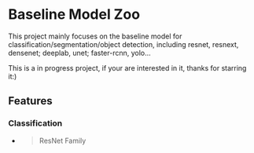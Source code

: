 # Baseline Model Zoo 


This project mainly focuses on the baseline model for classification/segmentation/object detection, including resnet, resnext, densenet; deeplab, unet; faster-rcnn, yolo...

This is a in progress project, if your are interested in it, thanks for starring it:)


## Features

### Classification
- > ResNet Family




